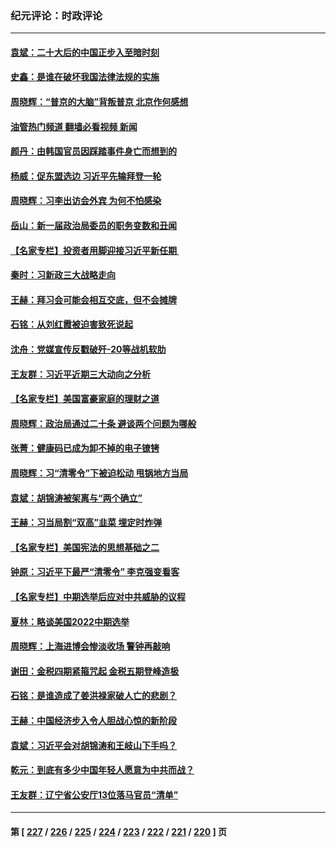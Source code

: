 ### 纪元评论：时政评论
---
#### [袁斌：二十大后的中国正步入至暗时刻](../../pages/nsc1025/n13865080.md?11140330) 
#### [史鑫：是谁在破坏我国法律法规的实施](../../pages/nsc1025/n13865124.md?11140330) 
#### [周晓辉：“普京的大脑”背叛普京 北京作何感想](../../pages/nsc1025/n13865070.md?11140330) 
#### [油管热门频道 翻墙必看视频 新闻](ok?11140330)
#### [颜丹：由韩国官员因踩踏事件身亡而想到的](../../pages/nsc1025/n13865033.md?11140330) 
#### [杨威：促东盟选边 习近平先输拜登一轮](../../pages/nsc1025/n13864889.md?11140330) 
#### [周晓辉：习李出访会外宾 为何不怕感染](../../pages/nsc1025/n13864822.md?11140330) 
#### [岳山：新一届政治局委员的职务变数和丑闻](../../pages/nsc1025/n13864753.md?11140330) 
#### [【名家专栏】投资者用脚迎接习近平新任期 ](../../pages/nsc1025/n13864724.md?11140330) 
#### [秦时：习新政三大战略走向](../../pages/nsc1025/n13864612.md?11140330) 
#### [王赫：拜习会可能会相互交底，但不会摊牌](../../pages/nsc1025/n13864603.md?11140330) 
#### [石铭：从刘红霞被迫害致死说起](../../pages/nsc1025/n13864511.md?11140330) 
#### [沈舟：党媒宣传反戳破歼-20等战机软肋](../../pages/nsc1025/n13864428.md?11140330) 
#### [王友群：习近平近期三大动向之分析](../../pages/nsc1025/n13864398.md?11140330) 
#### [【名家专栏】美国富豪家庭的理财之道](../../pages/nsc1025/n13864204.md?11140330) 
#### [周晓辉：政治局通过二十条 避谈两个问题为哪般](../../pages/nsc1025/n13864323.md?11140330) 
#### [张菁：健康码已成为卸不掉的电子镣铐](../../pages/nsc1025/n13864112.md?11140330) 
#### [周晓辉：习“清零令”下被迫松动 甩锅地方当局](../../pages/nsc1025/n13864129.md?11140330) 
#### [袁斌：胡锦涛被架离与“两个确立”](../../pages/nsc1025/n13864131.md?11140330) 
#### [王赫：习当局割“双高”韭菜 埋定时炸弹](../../pages/nsc1025/n13864124.md?11140330) 
#### [【名家专栏】美国宪法的思想基础之二](../../pages/nsc1025/n13863448.md?11140330) 
#### [钟原：习近平下最严“清零令” 李克强变看客](../../pages/nsc1025/n13863710.md?11140330) 
#### [【名家专栏】中期选举后应对中共威胁的议程](../../pages/nsc1025/n13863449.md?11140330) 
#### [夏林：略谈美国2022中期选举](../../pages/nsc1025/n13863640.md?11140330) 
#### [周晓辉：上海进博会惨淡收场 警钟再敲响](../../pages/nsc1025/n13863574.md?11140330) 
#### [谢田：金税四期紧箍咒起 金税五期登峰造极](../../pages/nsc1025/n13863576.md?11140330) 
#### [石铭：是谁造成了姜洪禄家破人亡的悲剧？](../../pages/nsc1025/n13863223.md?11140330) 
#### [王赫：中国经济步入令人胆战心惊的新阶段](../../pages/nsc1025/n13863017.md?11140330) 
#### [袁斌：习近平会对胡锦涛和王岐山下手吗？](../../pages/nsc1025/n13863055.md?11140330) 
#### [乾元：到底有多少中国年轻人愿意为中共而战？](../../pages/nsc1025/n13863027.md?11140330) 
#### [王友群：辽宁省公安厅13位落马官员“清单”](../../pages/nsc1025/n13862934.md?11140330) 

---
#### 第 [ [227](./227.md?11140330) / [226](./226.md?11140330) / [225](./225.md?11140330) / [224](./224.md?11140330) / [223](./223.md?11140330) / [222](./222.md?11140330) / [221](./221.md?11140330) / [220](./220.md?11140330) ] 页
